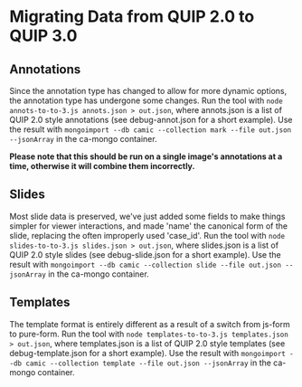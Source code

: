 # Migrating Data from QUIP 2.0 to QUIP 3.0

## Annotations

Since the annotation type has changed to allow for more dynamic options, the annotation type has undergone some changes.
Run the tool with `node annots-to-to-3.js annots.json > out.json`, where annots.json is a list of QUIP 2.0 style annotations (see debug-annot.json for a short example).
Use the result with `mongoimport --db camic --collection mark --file out.json --jsonArray` in the ca-mongo container.

**Please note that this should be run on a single image's annotations at a time, otherwise it will combine them incorrectly.**


## Slides

Most slide data is preserved, we've just added some fields to make things simpler for viewer interactions, and made 'name' the canonical form of the slide, replacing the often improperly used 'case_id'.
Run the tool with `node slides-to-to-3.js slides.json > out.json`, where slides.json is a list of QUIP 2.0 style slides (see debug-slide.json for a short example).
Use the result with `mongoimport --db camic --collection slide --file out.json --jsonArray` in the ca-mongo container.

## Templates

The template format is entirely different as a result of a switch from js-form to pure-form.
Run the tool with `node templates-to-to-3.js templates.json > out.json`, where templates.json is a list of QUIP 2.0 style templates (see debug-template.json for a short example).
Use the result with `mongoimport --db camic --collection template --file out.json --jsonArray` in the ca-mongo container.

